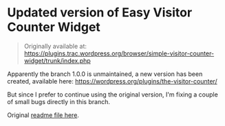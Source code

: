 
# Updated version of Easy Visitor Counter Widget 

> Originally available at:
  https://plugins.trac.wordpress.org/browser/simple-visitor-counter-widget/trunk/index.php

Apparently the branch 1.0.0 is unmaintained, a new version has been created, available here:
https://wordpress.org/plugins/the-visitor-counter/

But since I prefer to continue using the original version, I'm fixing a couple of small bugs directly in this branch.

Original [readme file here](/readme.txt).